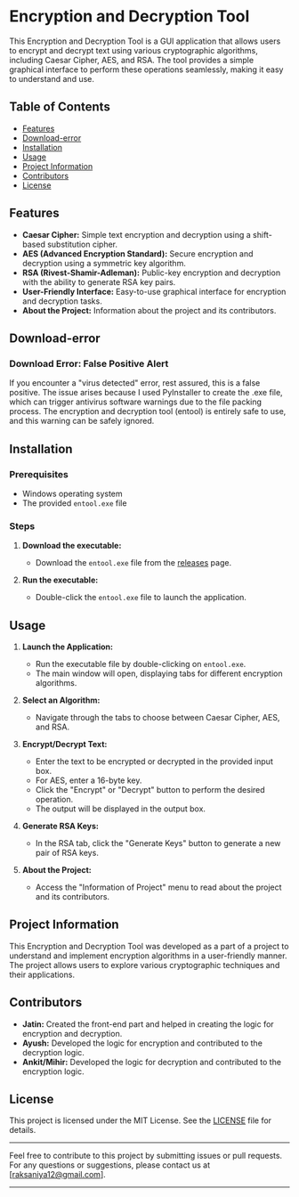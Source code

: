 # Encryption and Decryption Tool

This Encryption and Decryption Tool is a GUI application that allows users to encrypt and decrypt text using various cryptographic algorithms, including Caesar Cipher, AES, and RSA. The tool provides a simple graphical interface to perform these operations seamlessly, making it easy to understand and use.

## Table of Contents

- [Features](#features)
- [Download-error](#Download-error)
- [Installation](#installation)
- [Usage](#usage)
- [Project Information](#project-information)
- [Contributors](#contributors)
- [License](#license)

## Features

- **Caesar Cipher:** Simple text encryption and decryption using a shift-based substitution cipher.
- **AES (Advanced Encryption Standard):** Secure encryption and decryption using a symmetric key algorithm.
- **RSA (Rivest-Shamir-Adleman):** Public-key encryption and decryption with the ability to generate RSA key pairs.
- **User-Friendly Interface:** Easy-to-use graphical interface for encryption and decryption tasks.
- **About the Project:** Information about the project and its contributors.

## Download-error

### Download Error: False Positive Alert

If you encounter a "virus detected" error, rest assured, this is a false positive. The issue arises because I used PyInstaller to create the .exe file, which can trigger antivirus software warnings due to the file packing process. The encryption and decryption tool (entool) is entirely safe to use, and this warning can be safely ignored.

## Installation

### Prerequisites

- Windows operating system
- The provided `entool.exe` file

### Steps

1. **Download the executable:**
   - Download the `entool.exe` file from the [releases](https://github.com/jatin-raksaniya/Encryption-tool/releases/tag/entoolv1.0.0.0) page.

2. **Run the executable:**
   - Double-click the `entool.exe` file to launch the application.

## Usage

1. **Launch the Application:**
   - Run the executable file by double-clicking on `entool.exe`.
   - The main window will open, displaying tabs for different encryption algorithms.

2. **Select an Algorithm:**
   - Navigate through the tabs to choose between Caesar Cipher, AES, and RSA.

3. **Encrypt/Decrypt Text:**
   - Enter the text to be encrypted or decrypted in the provided input box.
   - For AES, enter a 16-byte key.
   - Click the "Encrypt" or "Decrypt" button to perform the desired operation.
   - The output will be displayed in the output box.

4. **Generate RSA Keys:**
   - In the RSA tab, click the "Generate Keys" button to generate a new pair of RSA keys.

5. **About the Project:**
   - Access the "Information of Project" menu to read about the project and its contributors.

## Project Information

This Encryption and Decryption Tool was developed as a part of a project to understand and implement encryption algorithms in a user-friendly manner. The project allows users to explore various cryptographic techniques and their applications.

## Contributors

- **Jatin:** Created the front-end part and helped in creating the logic for encryption and decryption.
- **Ayush:** Developed the logic for encryption and contributed to the decryption logic.
- **Ankit/Mihir:** Developed the logic for decryption and contributed to the encryption logic.

## License

This project is licensed under the MIT License. See the [LICENSE](LICENSE) file for details.

---

Feel free to contribute to this project by submitting issues or pull requests. For any questions or suggestions, please contact us at [raksaniya12@gmail.com].

---
